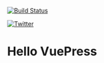 [![Build Status](https://travis-ci.com/smile-feifan/docs.svg?branch=main)](https://travis-ci.com/smile-feifan/docs)

[![Twitter](https://img.shields.io/twitter/url?style=social)](https://twitter.com/intent/tweet?text=Wow:&url=https%3A%2F%2Fsmile-feifan.github.io%2Fdocs)
# Hello VuePress
